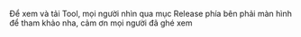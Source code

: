 Để xem và tải Tool, mọi người nhìn qua mục Release phía bên phải màn hình để tham khảo nha, cảm ơn mọi người đã ghé xem
